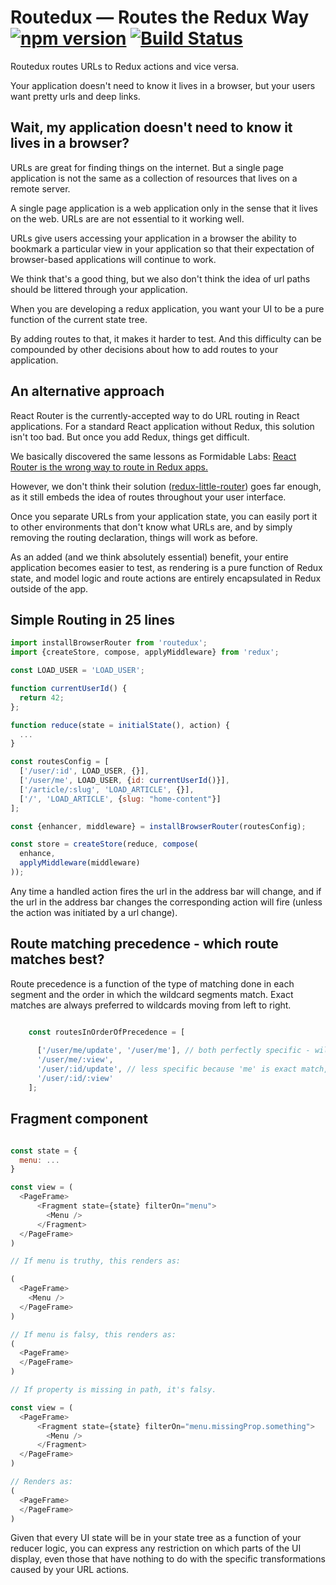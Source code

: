 # Routedux — Routes the Redux Way [![npm version](https://badge.fury.io/js/routedux.svg)](https://badge.fury.io/js/routedux) [![Build Status](https://travis-ci.org/fiddlerwoaroof/routux.svg?branch=master)](https://travis-ci.org/fiddlerwoaroof/routux)

Routedux routes URLs to Redux actions and vice versa. 

Your application doesn't need to know it lives in a browser, but your users want pretty urls and deep links.

## Wait, my application doesn't need to know it lives in a browser?

URLs are great for finding things on the internet.  But a single page application is not the same as a collection of 
resources that lives on a remote server.

A single page application is a web application only in the sense that it lives on the web.  URLs are are not essential
to it working well.  

URLs give users accessing your application in a browser the ability to bookmark a particular view in your application
so that their expectation of browser-based applications will continue to work.

We think that's a good thing, but we also don't think the idea of url paths should be littered through your application.

When you are developing a redux application, you want your UI to be a pure function of the current state tree.  

By adding routes to that, it makes it harder to test.  And this difficulty can be compounded by other decisions about how
to add routes to your application.

## An alternative approach

React Router is the currently-accepted way to do URL routing in React applications.  For a standard React application without
Redux, this solution isn't too bad.  But once you add Redux, things get difficult.

We basically discovered the same lessons as Formidable Labs: [React Router is the wrong way to route in Redux apps.](http://formidable.com/blog/2016/07/11/let-the-url-do-the-talking-part-1-the-pain-of-react-router-in-redux/)

However, we don't think their solution ([redux-little-router](https://github.com/FormidableLabs/redux-little-router)) 
goes far enough, as it still embeds the idea of routes throughout your user interface.

Once you separate URLs from your application state, you can easily port it to other environments that don't know what
URLs are, and by simply removing the routing declaration, things will work as before.  

As an added (and we think absolutely essential) benefit, your entire application becomes easier to test, as rendering
is a pure function of Redux state, and model logic and route actions are entirely encapsulated in Redux outside of the app.

## Simple Routing in 25 lines

```javascript
import installBrowserRouter from 'routedux';
import {createStore, compose, applyMiddleware} from 'redux';

const LOAD_USER = 'LOAD_USER';

function currentUserId() {
  return 42;
};

function reduce(state = initialState(), action) {
  ...
}

const routesConfig = [
  ['/user/:id', LOAD_USER, {}],
  ['/user/me', LOAD_USER, {id: currentUserId()}],
  ['/article/:slug', 'LOAD_ARTICLE', {}],
  ['/', 'LOAD_ARTICLE', {slug: "home-content"}]
];

const {enhancer, middleware} = installBrowserRouter(routesConfig);

const store = createStore(reduce, compose(
  enhance,
  applyMiddleware(middleware)
));

```

Any time a handled action fires the url in the address bar will change, and if the url in the address bar changes
the corresponding action will fire (unless the action was initiated by a url change).


## Route matching precedence - which route matches best?

Route precedence is a function of the type of matching done in each segment and the order in which the wildcard segments
match.  Exact matches are always preferred to wildcards moving from left to right.  

```javascript

    const routesInOrderOfPrecedence = [
      
      ['/user/me/update', '/user/me'], // both perfectly specific - will match above any wildcard route
      '/user/me/:view',
      '/user/:id/update', // less specific because 'me' is exact match, while :id is a wildcard
      '/user/:id/:view'
    ];

```

## Fragment component

```javascript

const state = {
  menu: ...
}

const view = (
  <PageFrame>
      <Fragment state={state} filterOn="menu">
        <Menu />
      </Fragment>
  </PageFrame>
)

// If menu is truthy, this renders as:

(
  <PageFrame>
    <Menu />
  </PageFrame>
)

// If menu is falsy, this renders as:
(
  <PageFrame>
  </PageFrame>
)

// If property is missing in path, it's falsy.

const view = (
  <PageFrame>
      <Fragment state={state} filterOn="menu.missingProp.something">
        <Menu />
      </Fragment>
  </PageFrame>
)

// Renders as: 
(
  <PageFrame>
  </PageFrame>
)

```

Given that every UI state will be in your state tree as a function of your reducer logic, you can express any restriction
on which parts of the UI display, even those that have nothing to do with the specific transformations caused by 
your URL actions.

